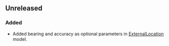 ## Unreleased
### Added 
- Added bearing and accuracy as optional parameters in [ExternalLocation](https://pub.dev/documentation/situm_flutter/latest/sdk/ExternalLocation-class.html) model.
